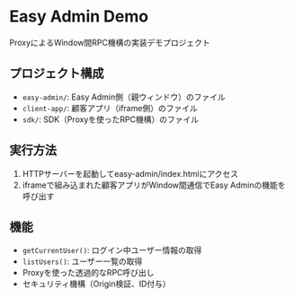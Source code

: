 # Easy Admin Demo

ProxyによるWindow間RPC機構の実装デモプロジェクト

## プロジェクト構成

- `easy-admin/`: Easy Admin側（親ウィンドウ）のファイル
- `client-app/`: 顧客アプリ（iframe側）のファイル  
- `sdk/`: SDK（Proxyを使ったRPC機構）のファイル

## 実行方法

1. HTTPサーバーを起動してeasy-admin/index.htmlにアクセス
2. iframeで組み込まれた顧客アプリがWindow間通信でEasy Adminの機能を呼び出す

## 機能

- `getCurrentUser()`: ログイン中ユーザー情報の取得
- `listUsers()`: ユーザー一覧の取得
- Proxyを使った透過的なRPC呼び出し
- セキュリティ機構（Origin検証、ID付与）